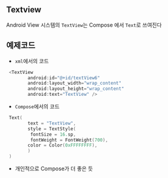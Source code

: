 ## Textview
Android View 시스템의 ```TextView```는 Compose 에서 ```Text```로 쓰여진다

## 예제코드
+ ```xml```에서의 코드
```kotlin
 <TextView
        android:id="@+id/textView6"
        android:layout_width="wrap_content"
        android:layout_height="wrap_content"
        android:text="TextView" />
```
+ ```Compose```에서의 코드
```kotlin
 Text(
        text = "TextView",
        style = TextStyle(
         fontSize = 16.sp,
         fontWeight = FontWeight(700),
        color = Color(0xFFFFFFFF),
        )
 )
```

+ 개인적으로 Compose가 더 좋은 듯